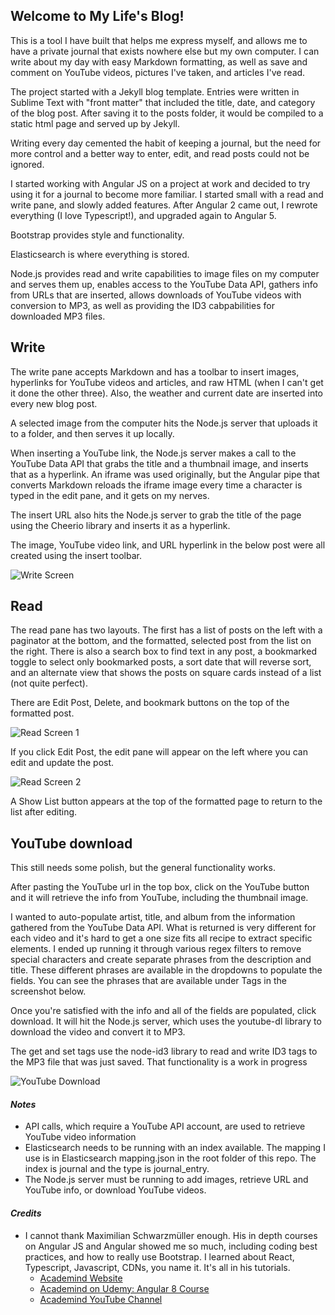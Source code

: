 ## Welcome to My Life's Blog!

This is a tool I have built that helps me express myself, and allows me to have a private journal that exists nowhere else but my own computer.  I can write about my day with easy Markdown formatting, as well as save and comment on YouTube videos, pictures I've taken, and articles I've read.

The project started with a Jekyll blog template.  Entries were written in Sublime Text with "front matter" that included the title, date, and category of the blog post.  After saving it to the posts folder, it would be compiled to a static html page and served up by Jekyll.

Writing every day cemented the habit of keeping a journal, but the need for more control and a better way to enter, edit, and read posts could not be ignored.

I started working with Angular JS on a project at work and decided to try using it for a journal to become more familiar.  I started small with a read and write pane, and slowly added features.  After Angular 2 came out, I rewrote everything (I love Typescript!), and upgraded again to Angular 5.  

Bootstrap provides style and functionality.  

Elasticsearch is where everything is stored.

Node.js provides read and write capabilities to image files on my computer and serves them up, enables access to the YouTube Data API, gathers info from URLs that are inserted, allows downloads of YouTube videos with conversion to MP3, as well as providing the ID3 cabpabilities for downloaded MP3 files.

## Write

The write pane accepts Markdown and has a toolbar to insert images, hyperlinks for YouTube videos and articles, and raw HTML (when I can't get it done the other three).  Also, the weather and current date are inserted into every new blog post.

A selected image from the computer hits the Node.js server that uploads it to a folder, and then serves it up locally.

When inserting a YouTube link, the Node.js server makes a call to  the YouTube Data API that grabs the title and a thumbnail image, and inserts that as a hyperlink.  An iframe was used originally, but the Angular pipe that converts Markdown reloads the iframe image every time a character is typed in the edit pane, and it gets on my nerves.  

The insert URL also hits the Node.js server to grab the title of the page using the Cheerio library and inserts it as a hyperlink.  

The image, YouTube video link, and URL hyperlink in the below post were all created using the insert toolbar.

![Write Screen](https://user-images.githubusercontent.com/11249870/58663572-af313180-82e1-11e9-9055-0cc7668dddef.JPG)

## Read

The read pane has two layouts.  The first has a list of posts on the left with a paginator at the bottom, and the formatted, selected post from the list on the right.  There is also a search box to find text in any post, a bookmarked toggle to select only bookmarked posts, a sort date that will reverse sort, and an alternate view that shows the posts on square cards instead of a list (not quite perfect).  

There are Edit Post, Delete, and bookmark buttons on the top of the formatted post.  

![Read Screen 1](https://user-images.githubusercontent.com/11249870/58662255-9d01c400-82de-11e9-8569-2c7b53f6f6e7.JPG)

If you click Edit Post, the edit pane will appear on the left where you can edit and update the post.  

![Read Screen 2](https://user-images.githubusercontent.com/11249870/58663521-8f017280-82e1-11e9-8b3d-51b440c74596.JPG)

A Show List button appears at the top of the formatted page to return to the list after editing.  

## YouTube download

This still needs some polish, but the general functionality works. 

After pasting the YouTube url in the top box, click on the YouTube button and it will retrieve the info from YouTube, including the thumbnail image.  

I wanted to auto-populate artist, title, and album from the information gathered from the YouTube Data API.  What is returned is very different for each video and it's hard to get a one size fits all recipe to extract specific elements.  I ended up running it through various regex filters to remove special characters and create separate phrases from the description and title.  These different phrases are available in the dropdowns to populate the fields.  You can see the phrases that are available under Tags in the screenshot below.  

Once you're satisfied with the info and all of the fields are populated, click download.  It will hit the Node.js server, which uses the youtube-dl library to download the video and convert it to MP3. 

The get and set tags use the node-id3 library to read and write ID3 tags to the MP3 file that was just saved.  That functionality is a work in progress

![YouTube Download](https://user-images.githubusercontent.com/11249870/58671066-1fe24900-82f6-11e9-9c86-1e3aca226f03.JPG)

#### *Notes*  
  - API calls, which require a YouTube API account, are used to retrieve YouTube video information
  - Elasticsearch needs to be running with an index available.  The mapping I use is in Elasticsearch mapping.json in the root folder of this repo.  The index is journal and the type is journal_entry.
  - The Node.js server must be running to add images, retrieve URL and YouTube info, or download YouTube videos.  
  
#### *Credits*
 - I cannot thank  Maximilian Schwarzmüller enough.  His in depth courses on Angular JS and Angular showed me so much, including coding best practices, and how to really use Bootstrap.  I learned about React, Typescript, Javascript, CDNs, you name it.  It's all in his tutorials.
   - <a href="https://academind.com" target="_blank">Academind Website</a>
   - <a href="https://www.udemy.com/the-complete-guide-to-angular-2/" target="_blank">Academind on Udemy: Angular 8 Course</a>
   - <a href="https://www.youtube.com/channel/UCSJbGtTlrDami-tDGPUV9-w" target="_blank">  Academind YouTube Channel</a>
